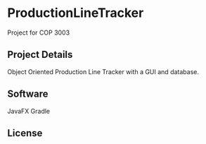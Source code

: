 # ProductionLineTracker
Project for COP 3003
## Project Details
Object Oriented Production Line Tracker with a GUI and database.
   

## Software
JavaFX
Gradle

## License


